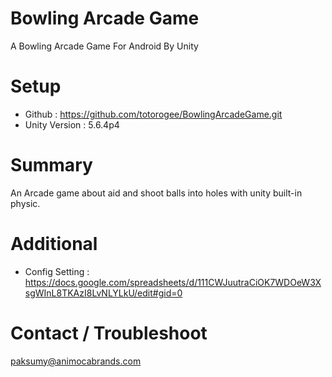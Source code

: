 # Bowling Arcade Game
A Bowling Arcade Game For Android By Unity

# Setup
- Github : https://github.com/totorogee/BowlingArcadeGame.git
- Unity Version : 5.6.4p4

# Summary
An Arcade game about aid and shoot balls into holes with unity built-in physic.

# Additional
- Config Setting : https://docs.google.com/spreadsheets/d/111CWJuutraCiOK7WDOeW3XsgWInL8TKAzI8LvNLYLkU/edit#gid=0

# Contact / Troubleshoot
paksumy@animocabrands.com
